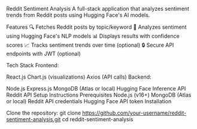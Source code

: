 Reddit Sentiment Analysis
A full-stack application that analyzes sentiment trends from Reddit posts using Hugging Face's AI models.

Features
🔍 Fetches Reddit posts by topic/keyword
🤖 Analyzes sentiment using Hugging Face's NLP models
📊 Displays results with confidence scores
📈 Tracks sentiment trends over time (optional)
🔒 Secure API endpoints with JWT (optional)

Tech Stack
Frontend:

React.js
Chart.js (visualizations)
Axios (API calls)
Backend:

Node.js
Express.js
MongoDB (Atlas or local)
Hugging Face Inference API
Reddit API
Setup Instructions
Prerequisites
Node.js (v16+)
MongoDB (Atlas or local)
Reddit API credentials
Hugging Face API token
Installation

Clone the repository:
git clone https://github.com/your-username/reddit-sentiment-analysis.git
cd reddit-sentiment-analysis

